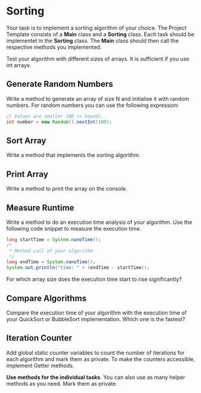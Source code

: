 # Sorting

Your task is to implement a sorting algorithm of your choice. The Project Template consists of a **Main** class and a **Sorting** class. 
Each task should be implementet in the **Sorting** class. The **Main** class should then call the respective methods you implemented.

Test your algorithm with different sizes of arrays.
It is sufficient if you use int arrays.

## Generate Random Numbers

Write a method to generate an array of size N and initialise it with random numbers. 
For random numbers you can use the following expression:

~~~java
// Values are smaller 100 (= bound).
int number = new Random().nextInt(100);
~~~

## Sort Array

Write a method that implements the sorting algorithm.

## Print Array

Write a method to print the array on the console.

## Measure Runtime

Write a method to do an execution time analysis of your algorithm.
Use the following code snippet to measure the execution time.

~~~java
long startTime = System.nanoTime();
/*
 * Method call of your algorithm
 */
long endTime = System.nanoTime();
System.out.println("time: " + (endTime - startTime));
~~~

For which array size does the execution time start to rise significantly?

## Compare Algorithms

Compare the execution time of your algorithm with the execution time of your QuickSort or BubbleSort implementation.
Which one is the fastest?

## Iteration Counter

Add global static counter variables to count the number of iterations for each algorithm and mark them as private. 
To make the counters accessible, implement Getter methods.

**Use methods for the individual tasks**. You can also use as many helper methods as you need. Mark them as private.